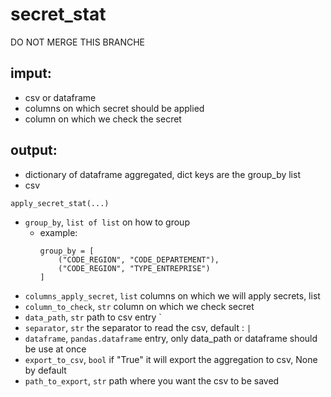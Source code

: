 # secret_stat
DO NOT MERGE THIS BRANCHE
## imput:
 - csv or dataframe
 - columns on which secret should be applied
 - column on which we check the secret
## output:

 - dictionary of dataframe aggregated, dict keys are the group_by list
 - csv

`apply_secret_stat(...)`
 - `group_by`, `list of list` on how to group
     - example:
        ```
       group_by = [
            ("CODE_REGION", "CODE_DEPARTEMENT"),
            ("CODE_REGION", "TYPE_ENTREPRISE")
       ]
       ``` 
 - `columns_apply_secret`, `list` columns on which we will apply secrets, list
 - `column_to_check`, `str` column on which we check secret
 - `data_path`, `str` path to csv entry `
 - `separator`, `str` the separator to read the csv, default : ` | `
 - `dataframe`, `pandas.dataframe` entry, only data_path or dataframe should be use at once
 - `export_to_csv`, `bool` if "True" it will export the aggregation to csv, None by default
 - `path_to_export`, `str` path where you want the csv to be saved
